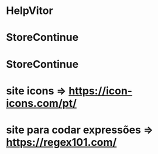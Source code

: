 # HelpVitor
# StoreContinue
# StoreContinue

# site icons => https://icon-icons.com/pt/

# site para codar expressões => https://regex101.com/